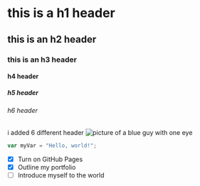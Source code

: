 # this is a h1 header
## this is an h2 header
### this is an h3 header
#### h4 header
##### h5 header
###### h6 header

i added 6 different header
![picture of a blue guy with one eye](https://github.com/user-attachments/assets/3d6a725f-b180-469e-b7a8-40ab51cf4710)

``` javascript
var myVar = "Hello, world!";
```
- [x] Turn on GitHub Pages
- [x] Outline my portfolio
- [ ] Introduce myself to the world
